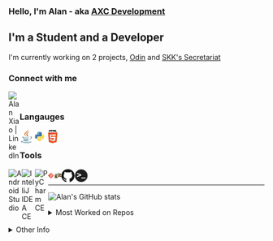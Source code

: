 ### Hello, I'm Alan - aka [AXC Development](https://play.google.com/store/apps/developer?id=AXC+Development)

## I'm a Student and a Developer
I'm currently working on 2 projects, [Odin](https://alandaboi.github.io/OdinV4) and [SKK's Secretariat](https://play.google.com/store/apps/details?id=com.axcdevelopment.azurlanesecretary)

### Connect with me

[<img align="left" alt="Alan Xiao | LinkedIn" width="22px" src="https://cdn.jsdelivr.net/npm/simple-icons@v3/icons/linkedin.svg" />][linkedin]


<br />

### Langauges

<img align="left" alt="Java" width="26px" src="https://raw.githubusercontent.com/github/explore/80688e429a7d4ef2fca1e82350fe8e3517d3494d/topics/java/java.png" />
<img align="left" alt="Python 3" width="26px" src="https://raw.githubusercontent.com/github/explore/80688e429a7d4ef2fca1e82350fe8e3517d3494d/topics/python/python.png" />
<img align="left" alt="HTML5" width="26px" src="https://raw.githubusercontent.com/github/explore/80688e429a7d4ef2fca1e82350fe8e3517d3494d/topics/html/html.png" />


<br />

### Tools

<img align="left" alt="Android Studio" width="26px" src="https://2.bp.blogspot.com/-tzm1twY_ENM/XlCRuI0ZkRI/AAAAAAAAOso/BmNOUANXWxwc5vwslNw3WpjrDlgs9PuwQCLcBGAsYHQ/s1600/pasted%2Bimage%2B0.png" />
<img align="left" alt="IntelliJ IDEA CE" width="26px" src="https://resources.jetbrains.com/storage/products/intellij-idea/img/meta/intellij-idea_logo_300x300.png" />
<img align="left" alt="PyCharm CE" width="26px" src="https://resources.jetbrains.com/storage/products/pycharm/img/meta/pycharm_logo_300x300.png" />
<img align="left" alt="Git" width="26px" src="https://raw.githubusercontent.com/github/explore/80688e429a7d4ef2fca1e82350fe8e3517d3494d/topics/git/git.png" />
<img align="left" alt="GitHub" width="26px" src="https://raw.githubusercontent.com/github/explore/78df643247d429f6cc873026c0622819ad797942/topics/github/github.png" />
<img align="left" alt="Terminal" width="26px" src="https://raw.githubusercontent.com/github/explore/80688e429a7d4ef2fca1e82350fe8e3517d3494d/topics/terminal/terminal.png" />


<br />

---


![Alan's GitHub stats](https://github-readme-stats.alandaboi.vercel.app/api?username=alandaboi&count_private=true&show_icons=true&hide_border=true)

<details>
  <summary>Most Worked on Repos</summary>

  [![ReadMe Card](https://github-readme-stats.alandaboi.vercel.app/api/pin/?username=alandaboi&repo=OdinV4&show_owner=true)](https://github.com/alandaboi/OdinV4)

  [![ReadMe Card](https://github-readme-stats.alandaboi.vercel.app/api/pin/?username=alandaboi&repo=CS50AI&show_owner=true)](https://github.com/alandaboi/CS50AI)


</details>

<br />

<details>
  <summary>Other Info</summary>

  ![Top Langs](https://github-readme-stats.alandaboi.vercel.app/api/top-langs/?username=alandaboi&layout=compact&hide_border=true)

</details>





[website]: https://alandaboi.github.io
[linkedin]: https://www.linkedin.com/in/alan-xiao-31a1781ab/
